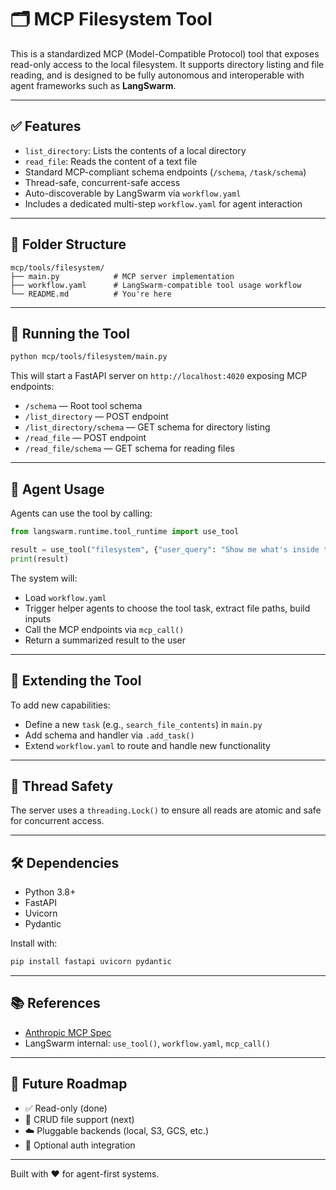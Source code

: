 # 🗂 MCP Filesystem Tool

This is a standardized MCP (Model-Compatible Protocol) tool that exposes read-only access to the local filesystem. It supports directory listing and file reading, and is designed to be fully autonomous and interoperable with agent frameworks such as **LangSwarm**.

---

## ✅ Features

- `list_directory`: Lists the contents of a local directory
- `read_file`: Reads the content of a text file
- Standard MCP-compliant schema endpoints (`/schema`, `/task/schema`)
- Thread-safe, concurrent-safe access
- Auto-discoverable by LangSwarm via `workflow.yaml`
- Includes a dedicated multi-step `workflow.yaml` for agent interaction

---

## 📁 Folder Structure

```
mcp/tools/filesystem/
├── main.py            # MCP server implementation
├── workflow.yaml      # LangSwarm-compatible tool usage workflow
└── README.md          # You're here
```

---

## 🚀 Running the Tool

```bash
python mcp/tools/filesystem/main.py
```

This will start a FastAPI server on `http://localhost:4020` exposing MCP endpoints:

- `/schema` — Root tool schema
- `/list_directory` — POST endpoint
- `/list_directory/schema` — GET schema for directory listing
- `/read_file` — POST endpoint
- `/read_file/schema` — GET schema for reading files

---

## 🧠 Agent Usage

Agents can use the tool by calling:

```python
from langswarm.runtime.tool_runtime import use_tool

result = use_tool("filesystem", {"user_query": "Show me what's inside the logs folder"})
print(result)
```

The system will:
- Load `workflow.yaml`
- Trigger helper agents to choose the tool task, extract file paths, build inputs
- Call the MCP endpoints via `mcp_call()`
- Return a summarized result to the user

---

## 🧩 Extending the Tool

To add new capabilities:
- Define a new `task` (e.g., `search_file_contents`) in `main.py`
- Add schema and handler via `.add_task()`
- Extend `workflow.yaml` to route and handle new functionality

---

## 🔐 Thread Safety

The server uses a `threading.Lock()` to ensure all reads are atomic and safe for concurrent access.

---

## 🛠 Dependencies

- Python 3.8+
- FastAPI
- Uvicorn
- Pydantic

Install with:
```bash
pip install fastapi uvicorn pydantic
```

---

## 📚 References

- [Anthropic MCP Spec](https://github.com/anthropics/mcp)
- LangSwarm internal: `use_tool()`, `workflow.yaml`, `mcp_call()`

---

## 🧭 Future Roadmap

- ✅ Read-only (done)
- 🔄 CRUD file support (next)
- ☁️ Pluggable backends (local, S3, GCS, etc.)
- 🔐 Optional auth integration

---

Built with ❤️ for agent-first systems.

